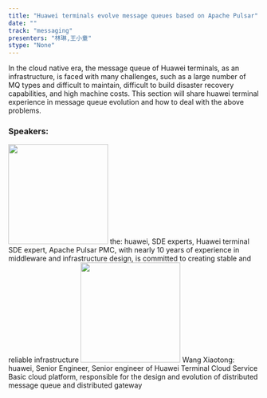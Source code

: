 ```yaml
---
title: "Huawei terminals evolve message queues based on Apache Pulsar"
date: "" 
track: "messaging"
presenters: "林琳,王小童"
stype: "None"
---
```

In the cloud native era, the message queue of Huawei terminals, as an infrastructure, is faced with many challenges, such as a large number of MQ types and difficult to maintain, difficult to build disaster recovery capabilities, and high machine costs. This section will share huawei terminal experience in message queue evolution and how to deal with the above problems.
 ### Speakers: 
 <img src="images/speaker/1139.png" width="200" />
 the: huawei, SDE experts, Huawei terminal SDE expert, Apache Pulsar PMC, with nearly 10 years of experience in middleware and infrastructure design, is committed to creating stable and reliable infrastructure
 <img src="images/speaker/1139_2.png" width="200" />
 Wang Xiaotong: huawei, Senior Engineer, Senior engineer of Huawei Terminal Cloud Service Basic cloud platform, responsible for the design and evolution of distributed message queue and distributed gateway
 